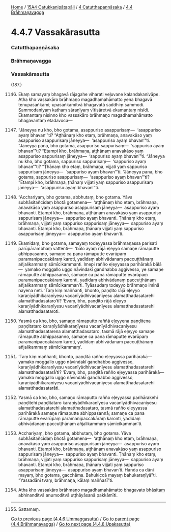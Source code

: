 
[Home](/) / [15A4 Catukkanipātapāḷi](/tipitaka/15A4.md) / [4 Catutthapaṇṇāsaka](/tipitaka/15A4/4.md) / [4.4 Brāhmaṇavagga](/tipitaka/15A4/4/4.4.md)

# 4.4.7 Vassakārasutta

### Catutthapaṇṇāsaka

### Brāhmaṇavagga

### Vassakārasutta

(187.)

1146. Ekaṃ samayaṃ bhagavā rājagahe viharati veḷuvane kalandakanivāpe. Atha kho vassakāro brāhmaṇo magadhamahāmatto yena bhagavā tenupasaṅkami; upasaṅkamitvā bhagavatā saddhiṃ sammodi. Sammodanīyaṃ kathaṃ sāraṇīyaṃ vītisāretvā ekamantaṃ nisīdi. Ekamantaṃ nisinno kho vassakāro brāhmaṇo magadhamahāmatto bhagavantaṃ etadavoca—

1147. “Jāneyya nu kho, bho gotama, asappuriso asappurisaṃ—  ‘asappuriso ayaṃ bhavan’”ti? “Aṭṭhānaṃ kho etaṃ, brāhmaṇa, anavakāso yaṃ asappuriso asappurisaṃ jāneyya—  ‘asappuriso ayaṃ bhavan’”ti. “Jāneyya pana, bho gotama, asappuriso sappurisaṃ—  ‘sappuriso ayaṃ bhavan’”ti? “Etampi kho, brāhmaṇa, aṭṭhānaṃ anavakāso yaṃ asappuriso sappurisaṃ jāneyya—  ‘sappuriso ayaṃ bhavan’”ti. “Jāneyya nu kho, bho gotama, sappuriso sappurisaṃ—  ‘sappuriso ayaṃ bhavan’”ti? “Ṭhānaṃ kho etaṃ, brāhmaṇa, vijjati yaṃ sappuriso sappurisaṃ jāneyya—  ‘sappuriso ayaṃ bhavan’”ti. “Jāneyya pana, bho gotama, sappuriso asappurisaṃ—  ‘asappuriso ayaṃ bhavan’”ti? “Etampi kho, brāhmaṇa, ṭhānaṃ vijjati yaṃ sappuriso asappurisaṃ jāneyya—  ‘asappuriso ayaṃ bhavan’”ti.

1148. “Acchariyaṃ, bho gotama, abbhutaṃ, bho gotama. Yāva subhāsitañcidaṃ bhotā gotamena—  ‘aṭṭhānaṃ kho etaṃ, brāhmaṇa, anavakāso yaṃ asappuriso asappurisaṃ jāneyya—  asappuriso ayaṃ bhavanti. Etampi kho, brāhmaṇa, aṭṭhānaṃ anavakāso yaṃ asappuriso sappurisaṃ jāneyya—  sappuriso ayaṃ bhavanti. Ṭhānaṃ kho etaṃ, brāhmaṇa, vijjati yaṃ sappuriso sappurisaṃ jāneyya—  sappuriso ayaṃ bhavanti. Etampi kho, brāhmaṇa, ṭhānaṃ vijjati yaṃ sappuriso asappurisaṃ jāneyya—  asappuriso ayaṃ bhavan’ti.

1149. Ekamidaṃ, bho gotama, samayaṃ todeyyassa brāhmaṇassa parisati parūpārambhaṃ vattenti—  ‘bālo ayaṃ rājā eḷeyyo samaṇe rāmaputte abhippasanno, samaṇe ca pana rāmaputte evarūpaṃ paramanipaccakāraṃ karoti, yadidaṃ abhivādanaṃ paccuṭṭhānaṃ añjalikammaṃ sāmīcikammanti. Imepi rañño eḷeyyassa parihārakā bālā—  yamako moggallo uggo nāvindakī gandhabbo aggivesso, ye samaṇe rāmaputte abhippasannā, samaṇe ca pana rāmaputte evarūpaṃ paramanipaccakāraṃ karonti, yadidaṃ abhivādanaṃ paccuṭṭhānaṃ añjalikammaṃ sāmīcikamman’ti. Tyāssudaṃ todeyyo brāhmaṇo iminā nayena neti. ‘Taṃ kiṃ maññanti, bhonto, paṇḍito rājā eḷeyyo karaṇīyādhikaraṇīyesu vacanīyādhivacanīyesu alamatthadasatarehi alamatthadasataro’ti? ‘Evaṃ, bho, paṇḍito rājā eḷeyyo karaṇīyādhikaraṇīyesu vacanīyādhivacanīyesu alamatthadasatarehi alamatthadasataroti.

1150. Yasmā ca kho, bho, samaṇo rāmaputto raññā eḷeyyena paṇḍitena paṇḍitataro karaṇīyādhikaraṇīyesu vacanīyādhivacanīyesu alamatthadasatarena alamatthadasataro, tasmā rājā eḷeyyo samaṇe rāmaputte abhippasanno, samaṇe ca pana rāmaputte evarūpaṃ paramanipaccakāraṃ karoti, yadidaṃ abhivādanaṃ paccuṭṭhānaṃ añjalikammaṃ sāmīcikammaṃ’.

1151. ‘Taṃ kiṃ maññanti, bhonto, paṇḍitā rañño eḷeyyassa parihārakā—  yamako moggallo uggo nāvindakī gandhabbo aggivesso, karaṇīyādhikaraṇīyesu vacanīyādhivacanīyesu alamatthadasatarehi alamatthadasatarā’ti? ‘Evaṃ, bho, paṇḍitā rañño eḷeyyassa parihārakā—  yamako moggallo uggo nāvindakī gandhabbo aggivesso, karaṇīyādhikaraṇīyesu vacanīyādhivacanīyesu alamatthadasatarehi alamatthadasatarāti.

1152. Yasmā ca kho, bho, samaṇo rāmaputto rañño eḷeyyassa parihārakehi paṇḍitehi paṇḍitataro karaṇīyādhikaraṇīyesu vacanīyādhivacanīyesu alamatthadasatarehi alamatthadasataro, tasmā rañño eḷeyyassa parihārakā samaṇe rāmaputte abhippasannā; samaṇe ca pana rāmaputte evarūpaṃ paramanipaccakāraṃ karonti, yadidaṃ abhivādanaṃ paccuṭṭhānaṃ añjalikammaṃ sāmīcikamman’ti.

1153. Acchariyaṃ, bho gotama, abbhutaṃ, bho gotama. Yāva subhāsitañcidaṃ bhotā gotamena—  ‘aṭṭhānaṃ kho etaṃ, brāhmaṇa, anavakāso yaṃ asappuriso asappurisaṃ jāneyya—  asappuriso ayaṃ bhavanti. Etampi kho, brāhmaṇa, aṭṭhānaṃ anavakāso yaṃ asappuriso sappurisaṃ jāneyya—  sappuriso ayaṃ bhavanti. Ṭhānaṃ kho etaṃ, brāhmaṇa, vijjati yaṃ sappuriso sappurisaṃ jāneyya—  sappuriso ayaṃ bhavanti. Etampi kho, brāhmaṇa, ṭhānaṃ vijjati yaṃ sappuriso asappurisaṃ jāneyya—  asappuriso ayaṃ bhavan’ti. Handa ca dāni mayaṃ, bho gotama, gacchāma. Bahukiccā mayaṃ bahukaraṇīyā”ti. “Yassadāni tvaṃ, brāhmaṇa, kālaṃ maññasī”ti.

1154. Atha kho vassakāro brāhmaṇo magadhamahāmatto bhagavato bhāsitaṃ abhinanditvā anumoditvā uṭṭhāyāsanā pakkāmīti.

---

1155. Sattamaṃ.



[Go to previous page (4.4.6 Ummaggasutta)](/tipitaka/15A4/4/4.4/4.4.6.md) / [Go to parent page (4.4 Brāhmaṇavagga)](/tipitaka/15A4/4/4.4.md) / [Go to next page (4.4.8 Upakasutta)](/tipitaka/15A4/4/4.4/4.4.8.md)



